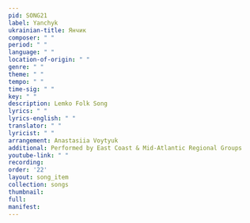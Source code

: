 ```yaml
---
pid: SONG21
label: Yanchyk
ukrainian-title: Янчик
composer: " "
period: " "
language: " "
location-of-origin: " "
genre: " "
theme: " "
tempo: " "
time-sig: " "
key: " "
description: Lemko Folk Song
lyrics: " "
lyrics-english: " "
translator: " "
lyricist: " "
arrangement: Anastasiia Voytyuk
additional: Performed by East Coast & Mid-Atlantic Regional Groups
youtube-link: " "
recording:
order: '22'
layout: song_item
collection: songs
thumbnail:
full:
manifest:
---
```

